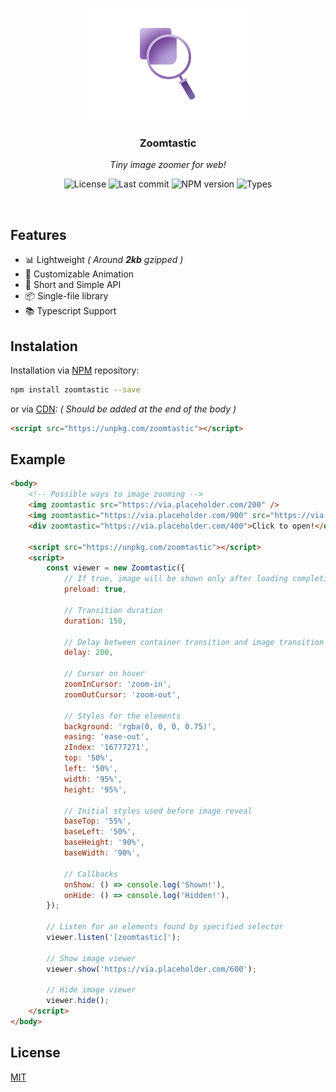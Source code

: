 <p align="center">
	<img src="https://raw.githubusercontent.com/Kirlovon/Zoomtastic/master/assets/logo.png" alt="Zoomtastic Logo" width="256">
</p>

<h3 align="center">Zoomtastic</h3>
<p align="center"><i>Tiny image zoomer for web!</i></p>

<p align="center">
	<img src="https://img.shields.io/github/license/Kirlovon/Zoomtastic.svg" alt="License">
	<img src="https://img.shields.io/github/last-commit/Kirlovon/Zoomtastic.svg" alt="Last commit">
	<img src="https://img.shields.io/npm/v/zoomtastic.svg" alt="NPM version">
	<img src="https://img.shields.io/npm/types/zoomtastic.svg" alt="Types">
</p>

<br>

## Features

-   📊 Lightweight _( Around ***2kb*** gzipped )_
-   📝 Customizable Animation
-   🥂 Short and Simple API
-   📦 Single-file library
-   📚 Typescript Support

## Instalation

Installation via [NPM](https://www.npmjs.com/package/zoomtastic) repository:

```bash
npm install zoomtastic --save
```

or via [CDN](https://unpkg.com/): _( Should be added at the end of the body )_

```html
<script src="https://unpkg.com/zoomtastic"></script>
```

## Example

```html
<body>
	<!-- Possible ways to image zooming -->
	<img zoomtastic src="https://via.placeholder.com/200" />
	<img zoomtastic="https://via.placeholder.com/900" src="https://via.placeholder.com/300" />
	<div zoomtastic="https://via.placeholder.com/400">Click to open!</div>

	<script src="https://unpkg.com/zoomtastic"></script>
	<script>
		const viewer = new Zoomtastic({
			// If true, image will be shown only after loading completion
			preload: true,

			// Transition duration
			duration: 150,

			// Delay between container transition and image transition
			delay: 200,

			// Cursor on hover
			zoomInCursor: 'zoom-in',
			zoomOutCursor: 'zoom-out',

			// Styles for the elements
			background: 'rgba(0, 0, 0, 0.75)',
			easing: 'ease-out',
			zIndex: '16777271',
			top: '50%',
			left: '50%',
			width: '95%',
			height: '95%',

			// Initial styles used before image reveal
			baseTop: '55%',
			baseLeft: '50%',
			baseHeight: '90%',
			baseWidth: '90%',

			// Callbacks
			onShow: () => console.log('Shown!'),
			onHide: () => console.log('Hidden!'),
		});

		// Listen for an elements found by specified selector
		viewer.listen('[zoomtastic]');

		// Show image viewer
		viewer.show('https://via.placeholder.com/600');

		// Hide image viewer
		viewer.hide();
	</script>
</body>
```

## License

[MIT](https://github.com/Kirlovon/Zoomtastic/blob/master/LICENSE)
